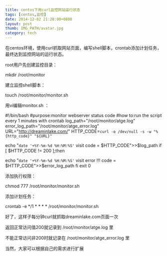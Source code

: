 ```yaml
---
title: centos下用curl监控网站运行状态
tags: [centos,监控]
date: 2014-12-02 21:28:00+0800
layout: post
thumb: IMG_PATH/avatar.jpg
category: tech
---
```


在centos环境，使用curl抓取网站页面，编写shell脚本，crontab添加计划任务，最终达到监控网站的运行状态。

root用户先创建监控目录：
  
mkdir /root/monitor
  

建立监控shell脚本：
  
touch /root/monitor/monitor.sh
  

用vi编辑monitor.sh ：
  
#!/bin/bash
#purpose:monitor webserver status code
#how to:run the script every 1 minutes with crontab
log_path="/root/monitor/atge.log"
error_log_path="/root/monitor/atge_error.log"
URL="http://dreaminlake.com/"
HTTP_CODE=`curl -o /dev/null -s -w "%{http_code}" "${URL}"`

echo "`date '+%Y-%m-%d %H:%M:%S'` visit code = $HTTP_CODE">>$log_path
if [ $HTTP_CODE != 200 ];then

echo "`date '+%Y-%m-%d %H:%M:%S'` visit error !!! code = $HTTP_CODE">>$error_log_path
fi
exit 0
  

添加执行权限：
  
chmod 777 /root/monitor/monitor.sh
  

添加计划任务：
  
crontab -e
*/1 * * * * /root/monitor/monitor.sh
  

  好了，这样子每分钟curl就抓取dreaminlake.com页面一次

  返回正常访问值200就记录到 /root/monitor/atge.log 里

  不能正常访问非200时就记录在 /root/monitor/atge_error.log 里

  当然，大家可以根据自己的需求进行扩展

